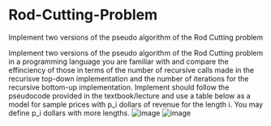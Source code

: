 # Rod-Cutting-Problem
Implement two versions of the pseudo algorithm of the Rod Cutting problem

Implement two versions of the pseudo algorithm of the Rod Cutting problem in a programming language you are familiar with and compare the effinciency of those in terms of the number of recursive calls made in the recurisve top-down implementation and the number of iterations for the recursive bottom-up implementation. Implement should follow the pseudocode provided in the textbook/lecture and use a table below as a model for sample prices with p_i dollars of revenue for the length i. You may define p_i dollars with more lengths.
![image](https://user-images.githubusercontent.com/47338961/124340705-b68c2e80-db7c-11eb-9a00-c50c21b58316.png)
![image](https://user-images.githubusercontent.com/47338961/124340709-bb50e280-db7c-11eb-88a5-0610197c4c6b.png)
